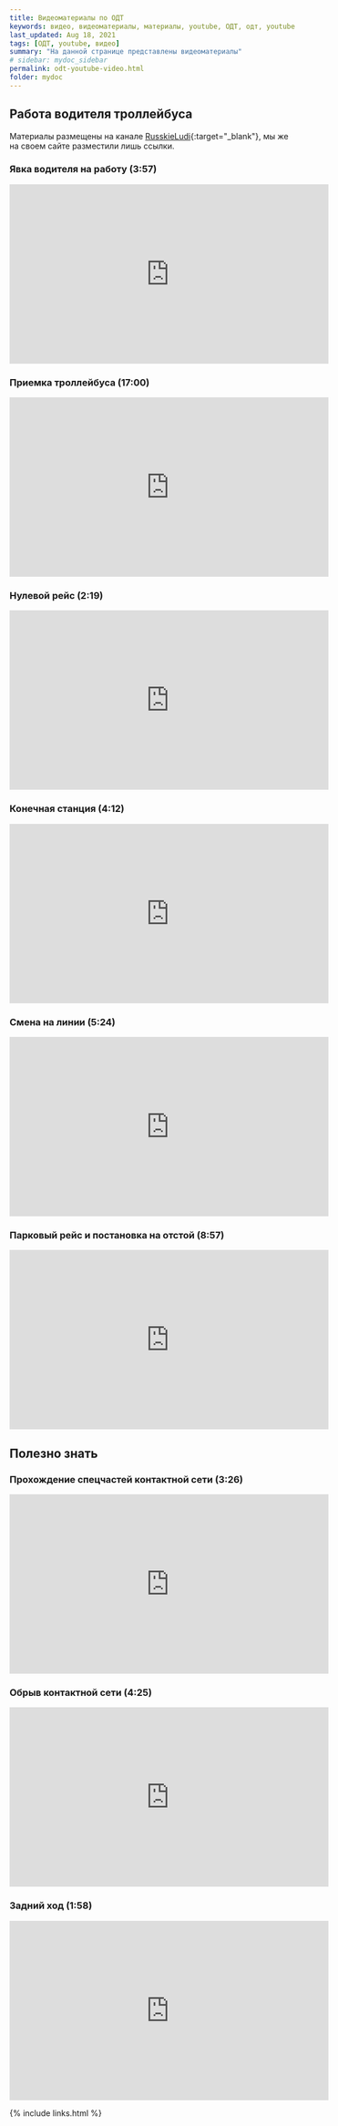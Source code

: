 ```yaml
---
title: Видеоматериалы по ОДТ
keywords: видео, видеоматериалы, материалы, youtube, ОДТ, одт, youtube
last_updated: Aug 18, 2021
tags: [ОДТ, youtube, видео]
summary: "На данной странице представлены видеоматериалы"
# sidebar: mydoc_sidebar
permalink: odt-youtube-video.html
folder: mydoc
---
```


## Работа водителя троллейбуса

Материалы размещены на канале [RusskieLudi](https://www.youtube.com/user/RusskieLudi/featured){:target="_blank"}, мы же на своем сайте разместили лишь ссылки.

### Явка водителя на работу (3:57)

<iframe width="560" height="315" src="https://www.youtube.com/embed/A4MdmZVPHP0" frameborder="0" allow="autoplay; encrypted-media" allowfullscreen></iframe>

### Приемка троллейбуса (17:00)

<iframe width="560" height="315" src="https://www.youtube.com/embed/pNPT1_t8ujk" frameborder="0" allow="autoplay; encrypted-media" allowfullscreen></iframe>

### Нулевой рейс (2:19)

<iframe width="560" height="315" src="https://www.youtube.com/embed/T0juqXFKupY" frameborder="0" allow="autoplay; encrypted-media" allowfullscreen></iframe>

### Конечная станция (4:12)

<iframe width="560" height="315" src="https://www.youtube.com/embed/7PZziWFH-sg" frameborder="0" allow="autoplay; encrypted-media" allowfullscreen></iframe>

### Смена на линии (5:24)

<iframe width="560" height="315" src="https://www.youtube.com/embed/H_0iXEDfUPU" frameborder="0" allow="autoplay; encrypted-media" allowfullscreen></iframe>

### Парковый рейс и постановка на отстой (8:57)

<iframe width="560" height="315" src="https://www.youtube.com/embed/DjZvnRcAtgY" frameborder="0" allow="autoplay; encrypted-media" allowfullscreen></iframe>

## Полезно знать

### Прохождение спецчастей контактной сети (3:26)

<iframe width="560" height="315" src="https://www.youtube.com/embed/N5RlBc3NNgA" frameborder="0" allow="autoplay; encrypted-media" allowfullscreen></iframe>

### Обрыв контактной сети (4:25)

<iframe width="560" height="315" src="https://www.youtube.com/embed/n9rQeHl5CHU" frameborder="0" allow="autoplay; encrypted-media" allowfullscreen></iframe>

### Задний ход (1:58)

<iframe width="560" height="315" src="https://www.youtube.com/embed/p9T75BlfgJ8" frameborder="0" allow="autoplay; encrypted-media" allowfullscreen></iframe>


{% include links.html %}
